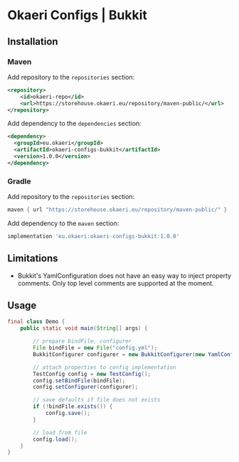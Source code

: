 # Okaeri Configs | Bukkit

## Installation
### Maven
Add repository to the `repositories` section:
```xml
<repository>
    <id>okaeri-repo</id>
    <url>https://storehouse.okaeri.eu/repository/maven-public/</url>
</repository>
```
Add dependency to the `dependencies` section:
```xml
<dependency>
  <groupId>eu.okaeri</groupId>
  <artifactId>okaeri-configs-bukkit</artifactId>
  <version>1.0.0</version>
</dependency>
```
### Gradle
Add repository to the `repositories` section:
```groovy
maven { url "https://storehouse.okaeri.eu/repository/maven-public/" }
```
Add dependency to the `maven` section:
```groovy
implementation 'eu.okaeri:okaeri-configs-bukkit:1.0.0'
```

## Limitations
- Bukkit's YamlConfiguration does not have an easy way to inject property comments. 
  Only top level comments are supported at the moment.

## Usage

```java
final class Demo {
    public static void main(String[] args) {

        // prepare bindFile, configurer
        File bindFile = new File("config.yml");
        BukkitConfigurer configurer = new BukkitConfigurer(new YamlConfiguration());

        // attach properties to config implementation
        TestConfig config = new TestConfig();
        config.setBindFile(bindFile);
        config.setConfigurer(configurer);

        // save defaults if file does not exists
        if (!bindFile.exists()) {
            config.save();
        }

        // load from file
        config.load();
    }
}
```